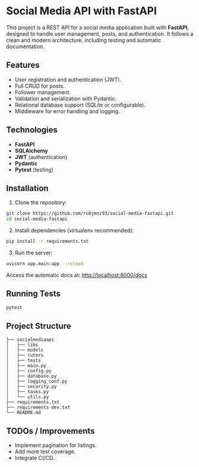 # Social Media API with FastAPI

This project is a REST API for a social media application built with **FastAPI**, designed to handle user management, posts, and authentication. It follows a clean and modern architecture, including testing and automatic documentation.

## Features

- User registration and authentication (JWT).
- Full CRUD for posts.
- Follower management.
- Validation and serialization with Pydantic.
- Relational database support (SQLite or configurable).
- Middleware for error handling and logging.

## Technologies

- **FastAPI**
- **SQLAlchemy**
- **JWT** (authentication)
- **Pydantic**
- **Pytest** (testing)

## Installation

1. Clone the repository:

```bash
git clone https://github.com/rubjmnz93/social-media-fastapi.git
cd social-media-fastapi
```

2. Install dependencies (virtualenv recommended):

```bash
pip install -r requirements.txt
```

3. Run the server:

```bash
uvicorn app.main:app --reload
```

Access the automatic docs at: [http://localhost:8000/docs](http://localhost:8000/docs)

## Running Tests

```bash
pytest
```

## Project Structure

```
├── socialmediaapi
│   ├── libs
│   ├── models
│   ├── ruters
│   ├── tests
│   ├── main.py
│   ├── config.py
│   ├── database.py
│   ├── logging_conf.py
│   ├── security.py
│   ├── tasks.py
│   └── utils.py
├── requirements.txt
├── requirements-dev.txt
└── README.md
```

## TODOs / Improvements

- Implement pagination for listings.
- Add more test coverage.
- Integrate CI/CD.


